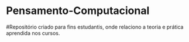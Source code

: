 # Pensamento-Computacional
#Repositório criado para fins estudantis, onde relaciono a teoria e prática aprendida nos cursos.
